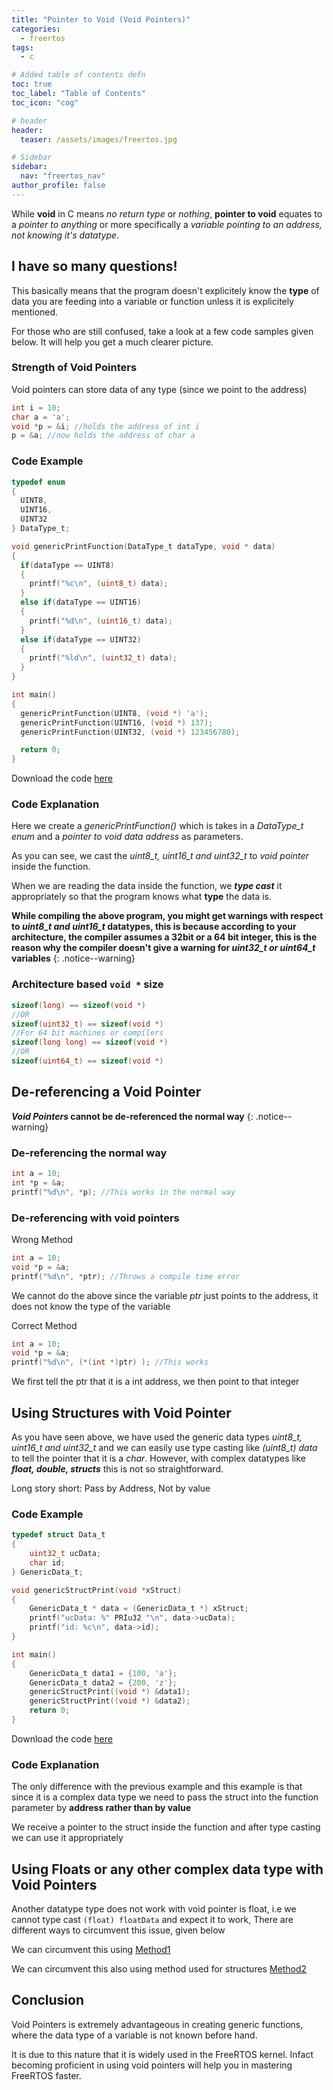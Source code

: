 ```yaml
---
title: "Pointer to Void (Void Pointers)"
categories:
  - freertos
tags:
  - c

# Added table of contents defn
toc: true
toc_label: "Table of Contents"
toc_icon: "cog"

# header
header:
  teaser: /assets/images/freertos.jpg

# Sidebar
sidebar:
  nav: "freertos_nav"
author_profile: false
---
```


While **void** in C means *no return type* or *nothing*, **pointer to void** equates to a *pointer to anything* or more specifically a *variable pointing to an address, not knowing it's datatype*.

## I have so many questions!

This basically means that the program doesn't explicitely know the **type** of data you are feeding into a variable or function unless it is explicitely mentioned.

For those who are still confused, take a look at a few code samples given below. It will help you get a much clearer picture.

### Strength of Void Pointers

Void pointers can store data of any type (since we point to the address)

``` c
int i = 10;
char a = 'a';
void *p = &i; //holds the address of int i
p = &a; //now holds the address of char a
```

### Code Example

``` c
typedef enum
{
  UINT8,
  UINT16,
  UINT32
} DataType_t;

void genericPrintFunction(DataType_t dataType, void * data)
{
  if(dataType == UINT8)
  {
    printf("%c\n", (uint8_t) data);
  }
  else if(dataType == UINT16)
  {
    printf("%d\n", (uint16_t) data);
  }
  else if(dataType == UINT32)
  {
    printf("%ld\n", (uint32_t) data);
  }
}

int main()
{
  genericPrintFunction(UINT8, (void *) 'a');
  genericPrintFunction(UINT16, (void *) 137);
  genericPrintFunction(UINT32, (void *) 123456780);

  return 0;
}
```
Download the code [here](/assets/code/2018-06-08-pointer-to-void/genericPrintFunction/main.c)

### Code Explanation

Here we create a *genericPrintFunction()* which is takes in a *DataType_t enum* and a *pointer to void data address* as parameters.

As you can see, we cast the *uint8_t, uint16_t and uint32_t* to *void pointer* inside the function.

When we are reading the data inside the function, we ***type cast*** it appropriately so that the program knows what **type** the data is.

**While compiling the above program, you might get warnings with respect to _uint8_t and uint16_t_ datatypes, this is because according to your architecture, the compiler assumes a 32bit or a 64 bit integer, this is the reason why the compiler doesn't give a warning for _uint32_t or uint64_t_ variables**
{: .notice--warning}

### Architecture based `void *` size
``` c
sizeof(long) == sizeof(void *)
//OR
sizeof(uint32_t) == sizeof(void *)
//For 64 bit machines or compilers
sizeof(long long) == sizeof(void *)
//OR
sizeof(uint64_t) == sizeof(void *)
```

## De-referencing a Void Pointer

**_Void Pointers_ cannot be de-referenced the normal way**
{: .notice--warning}

### De-referencing the normal way

``` c
int a = 10;
int *p = &a;
printf("%d\n", *p); //This works in the normal way
```

### De-referencing with void pointers

Wrong Method
``` c
int a = 10;
void *p = &a;
printf("%d\n", *ptr); //Throws a compile time error
```
We cannot do the above since the variable *ptr* just points to the address, it does not know the type of the variable

Correct Method
``` c
int a = 10;
void *p = &a;
printf("%d\n", (*(int *)ptr) ); //This works
```
We first tell the ptr that it is a int address, we then point to that integer

## Using Structures with Void Pointer

As you have seen above, we have used the generic data types *uint8_t, uint16_t and uint32_t* and we can easily use type casting like *(uint8_t) data* to tell the pointer that it is a *char*. However, with complex datatypes like ***float, double, structs*** this is not so straightforward.

Long story short: Pass by Address, Not by value

### Code Example

``` c
typedef struct Data_t
{
    uint32_t ucData;
    char id;
} GenericData_t;

void genericStructPrint(void *xStruct)
{
    GenericData_t * data = (GenericData_t *) xStruct;
    printf("ucData: %" PRIu32 "\n", data->ucData);
    printf("id: %c\n", data->id);
}

int main()
{
    GenericData_t data1 = {100, 'a'};
    GenericData_t data2 = {200, 'z'};
    genericStructPrint((void *) &data1);
    genericStructPrint((void *) &data2);
    return 0;
}
```
Download the code [here](/assets/code/2018-06-08-pointer-to-void/genericStructPrint/main.c)

### Code Explanation

The only difference with the previous example and this example is that since it is a complex data type we need to pass the struct into the function parameter by **address rather than by value**

We receive a pointer to the struct inside the function and after type casting we can use it appropriately

## Using Floats or any other complex data type with Void Pointers

Another datatype type does not work with void pointer is float, i.e we cannot type cast `(float) floatData` and expect it to work,
There are different ways to circumvent this issue, given below

We can circumvent this using [Method1](/assets/code/2018-06-08-pointer-to-void/bypassingFloatRestriction/main.c)

We can circumvent this also using method used for structures [Method2](/assets/code/2018-06-08-pointer-to-void/bypassingFloatRestriction2/main.c)

## Conclusion

Void Pointers is extremely advantageous in creating generic functions, where the data type of a variable is not known before hand.

It is due to this nature that it is widely used in the FreeRTOS kernel. Infact becoming proficient in using void pointers will help you in mastering FreeRTOS faster.
